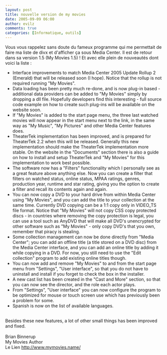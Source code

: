 ```yaml
---
layout: post
title: nouvelle version de my movies
date: 2005-09-09 06:00
author: evilz
comments: true
categories: [Informatique, outils]
---
```

Vous vous rappelez sans doute du fameux programme qui me permettait de faire ma liste de divx et d'afficher ça sous Media Center. Il est de retour dans sa version 1.5 (My Movies 1.5) ! Et avec elle plein de nouveautés dont voici la liste :
			<ul>
				<li>Interface improvements to match Media Center 2005 Update Rollup 2 (Emerald) that will be released soon (I hope). Notice that the rollup is not required running "My Movies".</li>
				<li>Data loading has been pretty much re-done, and is now plug-in based - additional data providers can be added to "My Movies" simply by dropping a dll file. Hopefully developers find this interesting - full source code example on how to create such plug-ins will be available on the website soon.</li>
				<li>If "My Movies" is added to the start page menu, the three last watched movies will now appear in the start menu next to the link, in the same way as "My Music", "My Pictures" and other Media Center features does.</li>
				<li>TheaterTek implementation has been improved, and is prepared for TheaterTek 2.2 when this will be released. Generally this new implementation should make the TheaterTek implementation more stable. On the website in the "Documents" section there is also a guide on how to install and setup TheaterTek and "My Movies" for this implementation to work best possible.</li>
				<li>The software now has a "Filters" functionality which I personally see as a great feature above anything else. Now you can create a filter that filters on watched status, online status, MPAA ratings, genres, production year, runtime and star rating, giving you the option to create a filter and recall its contents again and again.</li>
				<li>You can now copy a DVD to your hard drive from within Media Center using "My Movies", and you can add the title to your collection at the same time. Currently DVD copying can be a 1:1 copy only in VIDEO_TS file format. Notice that "My Movies" will not copy CSS copy protected discs - in countries where removing the copy protection is legal, you can use a tool such as AnyDVD that will make all DVD's unencrypted for other software such as "My Movies" - only copy DVD's that you own, remember that piracy is stealing.</li>
				<li>Some collection management can now be done directly from "Media Center"; you can add an offline title (a title stored on a DVD disc) from the Media Center interface, and you can add an online title by adding it while copying in a DVD. For now, you still need to use the "Edit collection" program to add existing online titles though.</li><li>You can now add and remove "My Movies" to and from the start page menu from "Settings", "User interface", so that you do not have to uninstall and install if you forget to check the box in the installer.</li>
				<li>A new cast list has been created in the "Cast and More" section, so that you can now see the director, and the role each actor plays.</li>
				<li>From "Settings", "User interface" you can now configure the program to be optimized for mouse or touch screen use which has previously been a problem for some.</li>
				<li>Spanish is now on the list of available languages.</li>
			</ul>
<br />
Besides these new features, a lot of other small things has been improved and fixed.
<br />
<br />
Brian Binnerup<br />
My Movies Author<br />
Le Lien <a href="http://www.mymovies.name/" >http://www.mymovies.name/</a>

